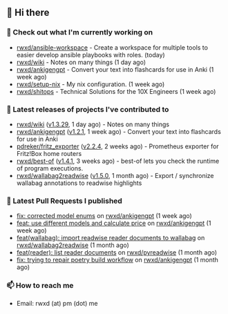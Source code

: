 ## 👋 Hi there

### 👷 Check out what I'm currently working on


- [rwxd/ansible-workspace](https://github.com/rwxd/ansible-workspace) - Create a workspace for multiple tools to easier develop ansible playbooks with roles. (today)
- [rwxd/wiki](https://github.com/rwxd/wiki) - Notes on many things (1 day ago)
- [rwxd/ankigengpt](https://github.com/rwxd/ankigengpt) - Convert your text into flashcards for use in Anki (1 week ago)
- [rwxd/setup-nix](https://github.com/rwxd/setup-nix) - My nix configuration. (1 week ago)
- [rwxd/shitops](https://github.com/rwxd/shitops) - Technical Solutions for the 10X Engineers (1 week ago)

### 🔭 Latest releases of projects I've contributed to


- [rwxd/wiki](https://github.com/rwxd/wiki) ([v1.3.29](https://github.com/rwxd/wiki/releases/tag/v1.3.29), 1 day ago) - Notes on many things
- [rwxd/ankigengpt](https://github.com/rwxd/ankigengpt) ([v1.2.1](https://github.com/rwxd/ankigengpt/releases/tag/v1.2.1), 1 week ago) - Convert your text into flashcards for use in Anki
- [pdreker/fritz_exporter](https://github.com/pdreker/fritz_exporter) ([v2.2.4](https://github.com/pdreker/fritz_exporter/releases/tag/v2.2.4), 2 weeks ago) - Prometheus exporter for Fritz!Box home routers
- [rwxd/best-of](https://github.com/rwxd/best-of) ([v1.4.1](https://github.com/rwxd/best-of/releases/tag/v1.4.1), 3 weeks ago) - best-of lets you check the runtime of program executions.
- [rwxd/wallabag2readwise](https://github.com/rwxd/wallabag2readwise) ([v1.5.0](https://github.com/rwxd/wallabag2readwise/releases/tag/v1.5.0), 1 month ago) - Export / synchronize wallabag annotations to readwise highlights

### 🔨 Latest Pull Requests I published


- [fix: corrected model enums](https://github.com/rwxd/ankigengpt/pull/23) on [rwxd/ankigengpt](https://github.com/rwxd/ankigengpt) (1 week ago)
- [feat: use different models and calculate price](https://github.com/rwxd/ankigengpt/pull/22) on [rwxd/ankigengpt](https://github.com/rwxd/ankigengpt) (1 week ago)
- [feat(wallabag): import readwise reader documents to wallabag](https://github.com/rwxd/wallabag2readwise/pull/81) on [rwxd/wallabag2readwise](https://github.com/rwxd/wallabag2readwise) (1 month ago)
- [feat(reader): list reader documents](https://github.com/rwxd/pyreadwise/pull/60) on [rwxd/pyreadwise](https://github.com/rwxd/pyreadwise) (1 month ago)
- [fix: trying to repair poetry build workflow](https://github.com/rwxd/ankigengpt/pull/17) on [rwxd/ankigengpt](https://github.com/rwxd/ankigengpt) (1 month ago)

### 📫 How to reach me

- Email: rwxd (at) pm (dot) me
